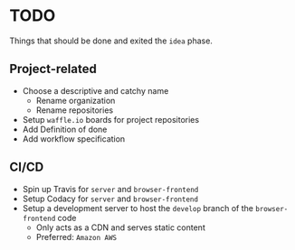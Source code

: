 # TODO

Things that should be done and exited the `idea` phase.

## Project-related

* Choose a descriptive and catchy name
    * Rename organization
    * Rename repositories
* Setup `waffle.io` boards for project repositories
* Add Definition of done
* Add workflow specification

## CI/CD

* Spin up Travis for `server` and `browser-frontend`
* Setup Codacy for `server` and `browser-frontend`
* Setup a development server to host the `develop` branch of the `browser-frontend` code
    * Only acts as a CDN and serves static content
    * Preferred: `Amazon AWS`

